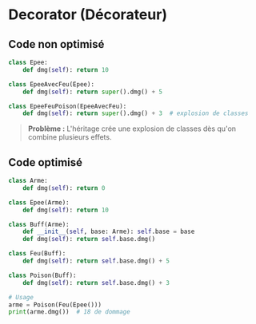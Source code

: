 # Decorator (Décorateur)

## Code non optimisé

```python
class Epee: 
    def dmg(self): return 10

class EpeeAvecFeu(Epee):
    def dmg(self): return super().dmg() + 5

class EpeeFeuPoison(EpeeAvecFeu):
    def dmg(self): return super().dmg() + 3  # explosion de classes
```

> **Problème :** L'héritage crée une explosion de classes dès qu'on combine plusieurs effets.

## Code optimisé

```python
class Arme:
    def dmg(self): return 0

class Epee(Arme):
    def dmg(self): return 10

class Buff(Arme):
    def __init__(self, base: Arme): self.base = base
    def dmg(self): return self.base.dmg()

class Feu(Buff):
    def dmg(self): return self.base.dmg() + 5

class Poison(Buff):
    def dmg(self): return self.base.dmg() + 3

# Usage 
arme = Poison(Feu(Epee()))
print(arme.dmg())  # 18 de dommage
```

